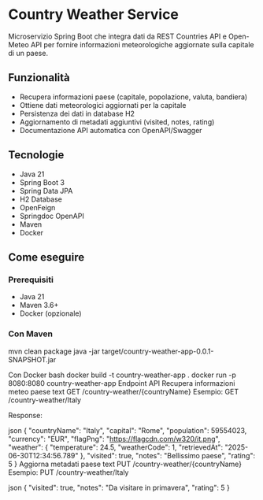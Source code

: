 # Country Weather Service

Microservizio Spring Boot che integra dati da REST Countries API e Open-Meteo API per fornire informazioni meteorologiche aggiornate sulla capitale di un paese.

## Funzionalità

- Recupera informazioni paese (capitale, popolazione, valuta, bandiera)
- Ottiene dati meteorologici aggiornati per la capitale
- Persistenza dei dati in database H2
- Aggiornamento di metadati aggiuntivi (visited, notes, rating)
- Documentazione API automatica con OpenAPI/Swagger

## Tecnologie

- Java 21
- Spring Boot 3
- Spring Data JPA
- H2 Database
- OpenFeign
- Springdoc OpenAPI
- Maven
- Docker

## Come eseguire

### Prerequisiti
- Java 21
- Maven 3.6+
- Docker (opzionale)

### Con Maven

mvn clean package
java -jar target/country-weather-app-0.0.1-SNAPSHOT.jar

Con Docker
bash
docker build -t country-weather-app .
docker run -p 8080:8080 country-weather-app
Endpoint API
Recupera informazioni meteo paese
text
GET /country-weather/{countryName}
Esempio: GET /country-weather/Italy

Response:

json
{
  "countryName": "Italy",
  "capital": "Rome",
  "population": 59554023,
  "currency": "EUR",
  "flagPng": "https://flagcdn.com/w320/it.png",
  "weather": {
    "temperature": 24.5,
    "weatherCode": 1,
    "retrievedAt": "2025-06-30T12:34:56.789"
  },
  "visited": true,
  "notes": "Bellissimo paese",
  "rating": 5
}
Aggiorna metadati paese
text
PUT /country-weather/{countryName}
Esempio: PUT /country-weather/Italy

json
{
  "visited": true,
  "notes": "Da visitare in primavera",
  "rating": 5
}
